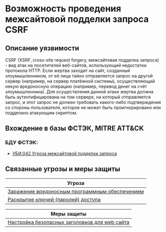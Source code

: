 # Возможность проведения межсайтовой подделки запроса CSRF

## Описание уязвимости
CSRF (XSRF, cross-site request forgery, межсайтовая подделка запроса) - вид атак на посетителей веб-сайтов, использующий недостатки протокола HTTP. Если жертва заходит на сайт, созданный злоумышленником, от её лица тайно отправляется запрос на другой сервер (например, на сервер платёжной системы), осуществляющий некую вредоносную операцию (например, перевод денег на счёт злоумышленника). Для осуществления данной атаки жертва должна быть аутентифицирована на том сервере, на который отправляется запрос, и этот запрос не должен требовать какого-либо подтверждения со стороны пользователя, которое не может быть проигнорировано или подделано атакующим скриптом.

## Вхождение в базы ФСТЭК, MITRE ATT&CK
### БДУ ФСТЭК:
+ [УБИ.042 Угроза межсайтовой подделки запроса]((https://bdu.fstec.ru/threat/ubi.042))

## Связанные угрозы и меры защиты
|Угроза|
|-|
|[Заражение вредоносным программным обеспечением](/vkr/threats/page20)|
|[Раскрытие ключей (паролей) доступа](/vkr/threats/page2)|

|Меры защиты|
|-|
|[Настройка безопасных заголовков для web сайта](/vkr/measures/page34)|
